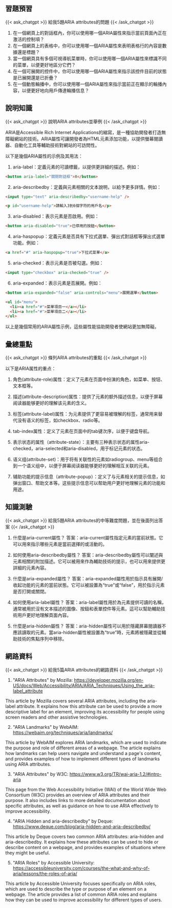 ## 習題預習
{{< ask_chatgpt >}}
給我5題ARIA attributes的問題
{{< /ask_chatgpt >}}



1. 在一個網頁上的對話框內，你可以使用哪一個ARIA屬性來指示當前頁面內正在激活的控制項？
2. 在一個網頁上的表格中，你可以使用哪一個ARIA屬性來表明表格行的內容是數據還是標題？
3. 當一個網頁具有多個可視導航菜單時，你可以使用哪一個ARIA屬性來標識不同的菜單，以便更好地區分它們？
4. 在一個可展開的控件中，你可以使用哪一個ARIA屬性來指示該控件目前的狀態是已展開還是已折疊？
5. 在一個動態輪播中，你可以使用哪一個ARIA屬性來指示當前正在顯示的輪播內容，以便更好地向用戶傳達輪播信息？   

## 說明知識
{{< ask_chatgpt >}}
說明ARIA attributes並舉例
{{< /ask_chatgpt >}}



ARIA是Accessible Rich Internet Applications的縮寫，是一種協助開發者打造無障礙網站的技術。ARIA屬性可讓開發者為HTML元素添加功能，以提供螢幕閱讀器、自動化工具等輔助技術對網站的可訪問性。

以下是幾個ARIA屬性的示例及其用法：

1. aria-label：定義元素的可讀標籤，以提供更詳細的描述。例如：

```html
<button aria-label="關閉對話框">X</button>
```

2. aria-describedby：定義與元素相關的文本說明，以給予更多詳情。例如：

```html
<input type="text" aria-describedby="username-help" />

<p id="username-help">請輸入3到6個字符的用戶名</p>
```

3. aria-disabled：表示元素是否啟用。例如：

```html
<button aria-disabled="true">已停用的按鈕</button>
```

4. aria-haspopup：定義元素是否具有下拉式選單、彈出式對話框等彈出式選單功能。例如：

```html
<a href="#" aria-haspopup="true">下拉式菜單</a>
```

5. aria-checked：表示元素是否被勾選。例如：

```html
<input type="checkbox" aria-checked="true" />
```

6. aria-expanded：表示元素是否展開。例如：

```html
<button aria-expanded="false" aria-controls="menu">展開選單</button>

<ul id="menu">
  <li><a href="#">菜單項目一</a></li>
  <li><a href="#">菜單項目二</a></li>
</ul>
```

以上是幾個常用的ARIA屬性示例，這些屬性能協助開發者使網站更加無障礙。   

## 彙總重點
{{< ask_chatgpt >}}
條列ARIA attributes的重點
{{< /ask_chatgpt >}}



以下是ARIA属性的重点：

1. 角色(attribute-role)属性：定义了元素在页面中扮演的角色，如菜单、按钮、文本框等。

2. 描述(attribute-description)属性：提供了元素的额外描述信息，以便于屏幕阅读器能够更好的理解该元素的含义。

3. 标签(attribute-label)属性：为元素提供了更容易被理解的标签，通常用来替代没有语义的标签，如checkbox、radio等。

4. tab-index属性：定义了元素在页面中的tab键次序，以便于键盘导航。

5. 表示状态的属性（attribute-state）：主要有三种表示状态的属性aria-checked，aria-selected和aria-disabled，用于标记元素的状态。

6. 语义组(attribute-set)：用于将有关联性的元素如radiogroup、menu等组合到一个语义组中，以便于屏幕阅读器能够更好的理解相互关联的元素。

7. 辅助功能的提示信息（attribute-popup）：定义了与元素相关的提示信息，如弹出窗口、帮助文本等。这些提示信息可以帮助用户更好地理解元素的功能和用途。   

## 知識測驗
{{< ask_chatgpt >}}
給我5題ARIA attributes的中等難度問題，並在後面列出答案
{{< /ask_chatgpt >}}



1. 什麼是aria-current屬性？
答案：aria-current屬性指定元素的當前狀態。它可以用來指示哪些元素是當前選擇的或活動的。

2. 如何使用aria-describedby屬性？
答案：aria-describedby屬性可以闡述與元素相關的附加描述。它可以被用來作為輔助技術的提示，也可以用來提供更詳細的元素內容。

3. 什麼是aria-expanded屬性？
答案：aria-expanded屬性用於指示具有展開/收起功能的元素的當前狀態。它可以被設置為“true”或“false”，用於指示元素是否打開或關閉。

4. 如何使用aria-label屬性？
答案：aria-label屬性用於為元素提供可讀的名稱，通常被用於沒有文本描述的圖像、按鈕和表單控件等元素。這可以幫助輔助技術用戶更好地理解頁面內容。

5. 什麼是aria-hidden屬性？
答案：aria-hidden屬性可以用於隱藏屏幕閱讀器不應該讀取的元素。當aria-hidden屬性被設置為“true”時，元素將被隱藏並從輔助技術的焦點序列中移除。   

## 網路資料
{{< ask_chatgpt >}}
給我5篇ARIA attributes的網路資料
{{< /ask_chatgpt >}}



1. "ARIA Attributes" by Mozilla:
https://developer.mozilla.org/en-US/docs/Web/Accessibility/ARIA/ARIA_Techniques/Using_the_aria-label_attribute

This article by Mozilla covers several ARIA attributes, including the aria-label attribute. It explains how this attribute can be used to provide a more descriptive label for an element, improving its accessibility for people using screen readers and other assistive technologies.

2. "ARIA Landmarks" by WebAIM:
https://webaim.org/techniques/aria/landmarks/

This article by WebAIM explores ARIA landmarks, which are used to indicate the purpose and role of different areas of a webpage. The article explains how landmarks can help users navigate and understand a page's content, and provides examples of how to implement different types of landmarks using ARIA attributes.

3. "ARIA Attributes" by W3C:
https://www.w3.org/TR/wai-aria-1.2/#intro-aria

This page from the Web Accessibility Initiative (WAI) of the World Wide Web Consortium (W3C) provides an overview of ARIA attributes and their purpose. It also includes links to more detailed documentation about specific attributes, as well as guidance on how to use ARIA effectively to improve accessibility.

4. "ARIA Hidden and aria-describedby" by Deque:
https://www.deque.com/blog/aria-hidden-and-aria-describedby/

This article by Deque covers two common ARIA attributes: aria-hidden and aria-describedby. It explains how these attributes can be used to hide or describe content on a webpage, and provides examples of situations where they might be useful.

5. "ARIA Roles" by Accessible University:
https://accessibleuniversity.com/courses/the-what-and-why-of-aria/lessons/the-roles-of-aria/

This article by Accessible University focuses specifically on ARIA roles, which are used to describe the type or purpose of an element on a webpage. The article provides a list of common ARIA roles and explains how they can be used to improve accessibility for different types of users.   

